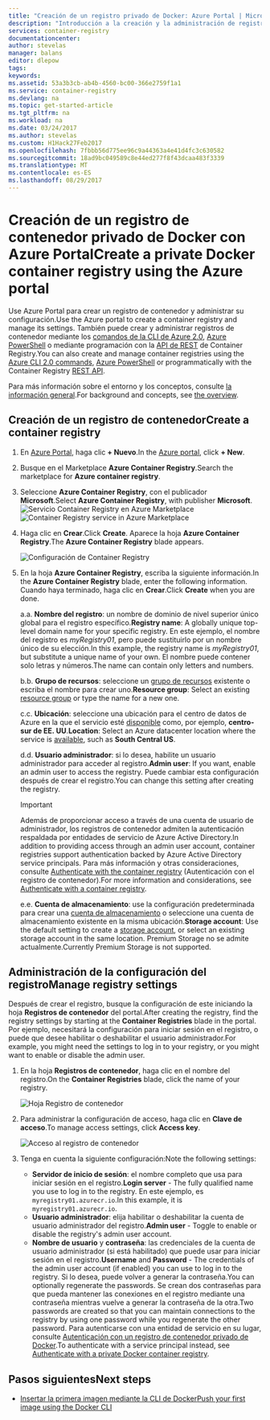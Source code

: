 ```yaml
---
title: "Creación de un registro privado de Docker: Azure Portal | Microsoft Docs"
description: "Introducción a la creación y la administración de registros de contenedor privados de Docker mediante Azure Portal"
services: container-registry
documentationcenter: 
author: stevelas
manager: balans
editor: dlepow
tags: 
keywords: 
ms.assetid: 53a3b3cb-ab4b-4560-bc00-366e2759f1a1
ms.service: container-registry
ms.devlang: na
ms.topic: get-started-article
ms.tgt_pltfrm: na
ms.workload: na
ms.date: 03/24/2017
ms.author: stevelas
ms.custom: H1Hack27Feb2017
ms.openlocfilehash: 7fbbb56d775ee96c9a44363a4e41d4fc3c630582
ms.sourcegitcommit: 18ad9bc049589c8e44ed277f8f43dcaa483f3339
ms.translationtype: MT
ms.contentlocale: es-ES
ms.lasthandoff: 08/29/2017
---
```

# <a name="create-a-private-docker-container-registry-using-the-azure-portal"></a><span data-ttu-id="a2a99-103">Creación de un registro de contenedor privado de Docker con Azure Portal</span><span class="sxs-lookup"><span data-stu-id="a2a99-103">Create a private Docker container registry using the Azure portal</span></span>
<span data-ttu-id="a2a99-104">Use Azure Portal para crear un registro de contenedor y administrar su configuración.</span><span class="sxs-lookup"><span data-stu-id="a2a99-104">Use the Azure portal to create a container registry and manage its settings.</span></span> <span data-ttu-id="a2a99-105">También puede crear y administrar registros de contenedor mediante los [comandos de la CLI de Azure 2.0](container-registry-get-started-azure-cli.md), [Azure PowerShell](container-registry-get-started-powershell.md) o mediante programación con la [API de REST](https://go.microsoft.com/fwlink/p/?linkid=834376) de Container Registry.</span><span class="sxs-lookup"><span data-stu-id="a2a99-105">You can also create and manage container registries using the [Azure CLI 2.0 commands](container-registry-get-started-azure-cli.md), [Azure PowerShell](container-registry-get-started-powershell.md) or programmatically with the Container Registry [REST API](https://go.microsoft.com/fwlink/p/?linkid=834376).</span></span>

<span data-ttu-id="a2a99-106">Para más información sobre el entorno y los conceptos, consulte [la información general](container-registry-intro.md).</span><span class="sxs-lookup"><span data-stu-id="a2a99-106">For background and concepts, see [the overview](container-registry-intro.md).</span></span>

## <a name="create-a-container-registry"></a><span data-ttu-id="a2a99-107">Creación de un registro de contenedor</span><span class="sxs-lookup"><span data-stu-id="a2a99-107">Create a container registry</span></span>
1. <span data-ttu-id="a2a99-108">En [Azure Portal](https://portal.azure.com), haga clic **+ Nuevo**.</span><span class="sxs-lookup"><span data-stu-id="a2a99-108">In the [Azure portal](https://portal.azure.com), click **+ New**.</span></span>
2. <span data-ttu-id="a2a99-109">Busque en el Marketplace **Azure Container Registry**.</span><span class="sxs-lookup"><span data-stu-id="a2a99-109">Search the marketplace for **Azure container registry**.</span></span>
3. <span data-ttu-id="a2a99-110">Seleccione **Azure Container Registry**, con el publicador **Microsoft**.</span><span class="sxs-lookup"><span data-stu-id="a2a99-110">Select **Azure Container Registry**, with publisher **Microsoft**.</span></span>
    <span data-ttu-id="a2a99-111">![Servicio Container Registry en Azure Marketplace](./media/container-registry-get-started-portal/container-registry-marketplace.png)</span><span class="sxs-lookup"><span data-stu-id="a2a99-111">![Container Registry service in Azure Marketplace](./media/container-registry-get-started-portal/container-registry-marketplace.png)</span></span>
4. <span data-ttu-id="a2a99-112">Haga clic en **Crear**.</span><span class="sxs-lookup"><span data-stu-id="a2a99-112">Click **Create**.</span></span> <span data-ttu-id="a2a99-113">Aparece la hoja **Azure Container Registry**.</span><span class="sxs-lookup"><span data-stu-id="a2a99-113">The **Azure Container Registry** blade appears.</span></span>

    ![Configuración de Container Registry](./media/container-registry-get-started-portal/container-registry-settings.png)
5. <span data-ttu-id="a2a99-115">En la hoja **Azure Container Registry**, escriba la siguiente información.</span><span class="sxs-lookup"><span data-stu-id="a2a99-115">In the **Azure Container Registry** blade, enter the following information.</span></span> <span data-ttu-id="a2a99-116">Cuando haya terminado, haga clic en **Crear**.</span><span class="sxs-lookup"><span data-stu-id="a2a99-116">Click **Create** when you are done.</span></span>

    <span data-ttu-id="a2a99-117">a.</span><span class="sxs-lookup"><span data-stu-id="a2a99-117">a.</span></span> <span data-ttu-id="a2a99-118">**Nombre del registro**: un nombre de dominio de nivel superior único global para el registro específico.</span><span class="sxs-lookup"><span data-stu-id="a2a99-118">**Registry name**: A globally unique top-level domain name for your specific registry.</span></span> <span data-ttu-id="a2a99-119">En este ejemplo, el nombre del registro es *myRegistry01*, pero puede sustituirlo por un nombre único de su elección.</span><span class="sxs-lookup"><span data-stu-id="a2a99-119">In this example, the registry name is *myRegistry01*, but substitute a unique name of your own.</span></span> <span data-ttu-id="a2a99-120">El nombre puede contener solo letras y números.</span><span class="sxs-lookup"><span data-stu-id="a2a99-120">The name can contain only letters and numbers.</span></span>

    <span data-ttu-id="a2a99-121">b.</span><span class="sxs-lookup"><span data-stu-id="a2a99-121">b.</span></span> <span data-ttu-id="a2a99-122">**Grupo de recursos**: seleccione un [grupo de recursos](../azure-resource-manager/resource-group-overview.md#resource-groups) existente o escriba el nombre para crear uno.</span><span class="sxs-lookup"><span data-stu-id="a2a99-122">**Resource group**: Select an existing [resource group](../azure-resource-manager/resource-group-overview.md#resource-groups) or type the name for a new one.</span></span>

    <span data-ttu-id="a2a99-123">c.</span><span class="sxs-lookup"><span data-stu-id="a2a99-123">c.</span></span> <span data-ttu-id="a2a99-124">**Ubicación**: seleccione una ubicación para el centro de datos de Azure en la que el servicio esté [disponible](https://azure.microsoft.com/regions/services/) como, por ejemplo, **centro-sur de EE. UU**.</span><span class="sxs-lookup"><span data-stu-id="a2a99-124">**Location**: Select an Azure datacenter location where the service is [available](https://azure.microsoft.com/regions/services/), such as **South Central US**.</span></span>

    <span data-ttu-id="a2a99-125">d.</span><span class="sxs-lookup"><span data-stu-id="a2a99-125">d.</span></span> <span data-ttu-id="a2a99-126">**Usuario administrador**: si lo desea, habilite un usuario administrador para acceder al registro.</span><span class="sxs-lookup"><span data-stu-id="a2a99-126">**Admin user**: If you want, enable an admin user to access the registry.</span></span> <span data-ttu-id="a2a99-127">Puede cambiar esta configuración después de crear el registro.</span><span class="sxs-lookup"><span data-stu-id="a2a99-127">You can change this setting after creating the registry.</span></span>

      > [!IMPORTANT]
      > <span data-ttu-id="a2a99-128">Además de proporcionar acceso a través de una cuenta de usuario de administrador, los registros de contenedor admiten la autenticación respaldada por entidades de servicio de Azure Active Directory.</span><span class="sxs-lookup"><span data-stu-id="a2a99-128">In addition to providing access through an admin user account, container registries support authentication backed by Azure Active Directory service principals.</span></span> <span data-ttu-id="a2a99-129">Para más información y otras consideraciones, consulte [Authenticate with the container registry](container-registry-authentication.md) (Autenticación con el registro de contenedor).</span><span class="sxs-lookup"><span data-stu-id="a2a99-129">For more information and considerations, see [Authenticate with a container registry](container-registry-authentication.md).</span></span>
      >

    <span data-ttu-id="a2a99-130">e.</span><span class="sxs-lookup"><span data-stu-id="a2a99-130">e.</span></span> <span data-ttu-id="a2a99-131">**Cuenta de almacenamiento**: use la configuración predeterminada para crear una [cuenta de almacenamiento](../storage/common/storage-introduction.md) o seleccione una cuenta de almacenamiento existente en la misma ubicación.</span><span class="sxs-lookup"><span data-stu-id="a2a99-131">**Storage account**: Use the default setting to create a [storage account](../storage/common/storage-introduction.md), or select an existing storage account in the same location.</span></span> <span data-ttu-id="a2a99-132">Premium Storage no se admite actualmente.</span><span class="sxs-lookup"><span data-stu-id="a2a99-132">Currently Premium Storage is not supported.</span></span>

## <a name="manage-registry-settings"></a><span data-ttu-id="a2a99-133">Administración de la configuración del registro</span><span class="sxs-lookup"><span data-stu-id="a2a99-133">Manage registry settings</span></span>
<span data-ttu-id="a2a99-134">Después de crear el registro, busque la configuración de este iniciando la hoja **Registros de contenedor** del portal.</span><span class="sxs-lookup"><span data-stu-id="a2a99-134">After creating the registry, find the registry settings by starting at the **Container Registries** blade in the portal.</span></span> <span data-ttu-id="a2a99-135">Por ejemplo, necesitará la configuración para iniciar sesión en el registro, o puede que desee habilitar o deshabilitar el usuario administrador.</span><span class="sxs-lookup"><span data-stu-id="a2a99-135">For example, you might need the settings to log in to your registry, or you might want to enable or disable the admin user.</span></span>

1. <span data-ttu-id="a2a99-136">En la hoja **Registros de contenedor**, haga clic en el nombre del registro.</span><span class="sxs-lookup"><span data-stu-id="a2a99-136">On the **Container Registries** blade, click the name of your registry.</span></span>

    ![Hoja Registro de contenedor](./media/container-registry-get-started-portal/container-registry-blade.png)
2. <span data-ttu-id="a2a99-138">Para administrar la configuración de acceso, haga clic en **Clave de acceso**.</span><span class="sxs-lookup"><span data-stu-id="a2a99-138">To manage access settings, click **Access key**.</span></span>

    ![Acceso al registro de contenedor](./media/container-registry-get-started-portal/container-registry-access.png)
3. <span data-ttu-id="a2a99-140">Tenga en cuenta la siguiente configuración:</span><span class="sxs-lookup"><span data-stu-id="a2a99-140">Note the following settings:</span></span>

   * <span data-ttu-id="a2a99-141">**Servidor de inicio de sesión**: el nombre completo que usa para iniciar sesión en el registro.</span><span class="sxs-lookup"><span data-stu-id="a2a99-141">**Login server** - The fully qualified name you use to log in to the registry.</span></span> <span data-ttu-id="a2a99-142">En este ejemplo, es `myregistry01.azurecr.io`.</span><span class="sxs-lookup"><span data-stu-id="a2a99-142">In this example, it is `myregistry01.azurecr.io`.</span></span>
   * <span data-ttu-id="a2a99-143">**Usuario administrador**: elija habilitar o deshabilitar la cuenta de usuario administrador del registro.</span><span class="sxs-lookup"><span data-stu-id="a2a99-143">**Admin user** - Toggle to enable or disable the registry's admin user account.</span></span>
   * <span data-ttu-id="a2a99-144">**Nombre de usuario** y **contraseña**: las credenciales de la cuenta de usuario administrador (si está habilitado) que puede usar para iniciar sesión en el registro.</span><span class="sxs-lookup"><span data-stu-id="a2a99-144">**Username** and **Password** - The credentials of the admin user account (if enabled) you can use to log in to the registry.</span></span> <span data-ttu-id="a2a99-145">Si lo desea, puede volver a generar la contraseña.</span><span class="sxs-lookup"><span data-stu-id="a2a99-145">You can optionally regenerate the passwords.</span></span> <span data-ttu-id="a2a99-146">Se crean dos contraseñas para que pueda mantener las conexiones en el registro mediante una contraseña mientras vuelve a generar la contraseña de la otra.</span><span class="sxs-lookup"><span data-stu-id="a2a99-146">Two passwords are created so that you can maintain connections to the registry by using one password while you regenerate the other password.</span></span> <span data-ttu-id="a2a99-147">Para autenticarse con una entidad de servicio en su lugar, consulte [Autenticación con un registro de contenedor privado de Docker](container-registry-authentication.md).</span><span class="sxs-lookup"><span data-stu-id="a2a99-147">To authenticate with a service principal instead, see [Authenticate with a private Docker container registry](container-registry-authentication.md).</span></span>

## <a name="next-steps"></a><span data-ttu-id="a2a99-148">Pasos siguientes</span><span class="sxs-lookup"><span data-stu-id="a2a99-148">Next steps</span></span>
* [<span data-ttu-id="a2a99-149">Insertar la primera imagen mediante la CLI de Docker</span><span class="sxs-lookup"><span data-stu-id="a2a99-149">Push your first image using the Docker CLI</span></span>](container-registry-get-started-docker-cli.md)
